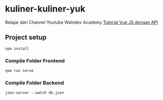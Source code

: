 # kuliner-kuliner-yuk
Belajar dari Channel Youtube Wahidev Academy
[Tutorial Vue JS dengan API](https://www.youtube.com/playlist?list=PLIan8aHxsPj3a7oLHb2a8pw8IHBq45WYu)

## Project setup
```
npm install
```

### Compile Folder Frontend
```
npm run serve
```

### Compile Folder Backend 
``` 
json-server --watch db.json
```


